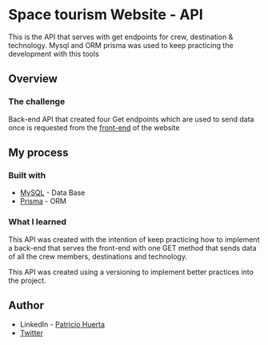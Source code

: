 # Space tourism Website - API

This is the API that serves with get endpoints for crew, destination & technology. Mysql and ORM prisma was used to keep practicing the development with this tools

## Overview

### The challenge

Back-end API that created four Get endpoints which are used to send data once is requested from the [front-end](https://github.com/HpatricioH/space-tourism-front-end/tree/main) of the website

## My process

### Built with

- [MySQL](https://www.mysql.com/) - Data Base 
- [Prisma](https://www.prisma.io/) - ORM


### What I learned

This API was created with the intention of keep practicing how to implement a back-end that serves the front-end with one GET method that sends data of all the crew members, destinations and technology. 

This API was created using a versioning to implement better practices into the project.

## Author

- LinkedIn - [Patricio Huerta](https://linkedin.com/in/patricio-huerta)
- [Twitter](https://twitter.com/pato_huerta)


